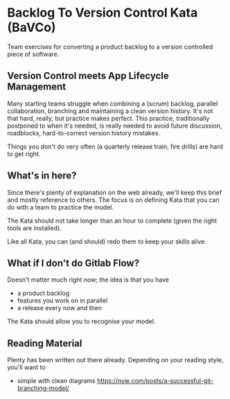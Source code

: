 # Backlog To Version Control Kata (BaVCo)

Team exercises for converting a product backlog to a version controlled piece of software.

## Version Control meets App Lifecycle Management

Many starting teams struggle when combining a (scrum) backlog, parallel collaboration, branching and maintaining a clean version history.  It's not that hard, really, but practice makes perfect.  This practice, traditionally postponed to when it's needed, is really needed to avoid future discussion, roadblocks, hard-to-correct version history mistakes.

Things you don't do very often (a quarterly release train, fire drills) are hard to get right.

## What's in here?

Since there's plenty of explanation on the web already, we'll keep this brief and mostly reference to others.  The focus is on defining Kata that you can do with a team to practice the model.

The Kata should not take longer than an hour to complete (given the right tools are installed).

Like all Kata, you can (and should) redo them to keep your skills alive.


## What if I don't do Gitlab Flow?

Doesn't matter much right now; the idea is that you have

* a product backlog
* features you work on in parallel
* a release every now and then

The Kata should allow you to recognise your model.

## Reading Material

Plenty has been written out there already.  Depending on your reading style, you'll want to 

* simple with clean diagrams https://nvie.com/posts/a-successful-git-branching-model/
